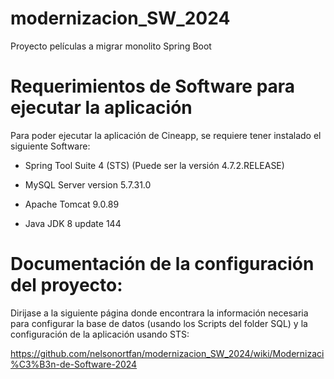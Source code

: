 # modernizacion_SW_2024
Proyecto películas a migrar monolito Spring Boot

# Requerimientos de Software para ejecutar la aplicación

Para poder ejecutar la aplicación de Cineapp, se requiere tener instalado el siguiente Software:

- Spring Tool Suite 4 (STS) (Puede ser la versión 4.7.2.RELEASE)

- MySQL Server version 5.7.31.0

- Apache Tomcat 9.0.89

- Java JDK 8 update 144


# Documentación de la configuración del proyecto:

Dirijase a la siguiente página donde encontrara la información necesaria para configurar la base de datos (usando los Scripts del folder SQL) y la configuración de la aplicación usando STS:

https://github.com/nelsonortfan/modernizacion_SW_2024/wiki/Modernizaci%C3%B3n-de-Software-2024
